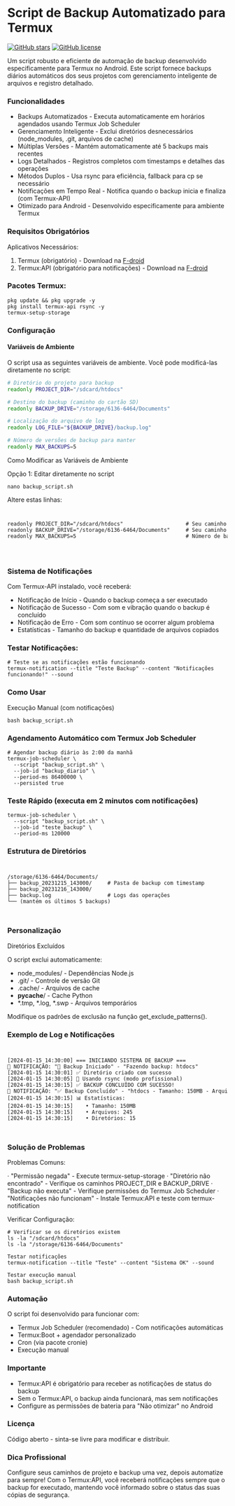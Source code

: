 # Script de Backup Automatizado para Termux

[![GitHub stars](https://img.shields.io/github/stars/Olliv3r/Backup-Termux.svg)](https://github.com/Olliv3r/Backup-Termux/stargazers)
[![GitHub license](https://img.shields.io/github/license/Olliv3r/Backup-Termux)](https://github.com/Olliv3r/Backup-Termux/blob/main/LICENSE)


Um script robusto e eficiente de automação de backup desenvolvido especificamente para Termux no Android. Este script fornece backups diários automáticos dos seus projetos com gerenciamento inteligente de arquivos e registro detalhado.

### Funcionalidades

- Backups Automatizados - Executa automaticamente em horários agendados usando Termux Job Scheduler
- Gerenciamento Inteligente - Exclui diretórios desnecessários (node_modules, .git, arquivos de cache)
- Múltiplas Versões - Mantém automaticamente até 5 backups mais recentes
- Logs Detalhados - Registros completos com timestamps e detalhes das operações
- Métodos Duplos - Usa rsync para eficiência, fallback para cp se necessário
- Notificações em Tempo Real - Notifica quando o backup inicia e finaliza (com Termux-API)
- Otimizado para Android - Desenvolvido especificamente para ambiente Termux

### Requisitos Obrigatórios

Aplicativos Necessários:

1. Termux (obrigatório) - Download na <a href="https://f-droid.org/pt_BR/packages/com.termux/" target="_blank">F-droid</a>
2. Termux:API (obrigatório para notificações) - Download na <a href="https://f-droid.org/pt_BR/packages/com.termux.api/" target="_blank">F-droid</a>

### Pacotes Termux:

```
pkg update && pkg upgrade -y
pkg install termux-api rsync -y
termux-setup-storage
```

### Configuração

#### Variáveis de Ambiente

O script usa as seguintes variáveis de ambiente. Você pode modificá-las diretamente no script:

```bash
# Diretório do projeto para backup
readonly PROJECT_DIR="/sdcard/htdocs"

# Destino do backup (caminho do cartão SD)
readonly BACKUP_DRIVE="/storage/6136-6464/Documents"

# Localização do arquivo de log
readonly LOG_FILE="${BACKUP_DRIVE}/backup.log"

# Número de versões de backup para manter
readonly MAX_BACKUPS=5
```

Como Modificar as Variáveis de Ambiente

Opção 1: Editar diretamente no script

```
nano backup_script.sh
```

Altere estas linhas:
<code>
<pre>
readonly PROJECT_DIR="/sdcard/htdocs"                    # Seu caminho do projeto
readonly BACKUP_DRIVE="/storage/6136-6464/Documents"     # Seu caminho do cartão SD
readonly MAX_BACKUPS=5                                   # Número de backups para manter
</pre>
</code>

### Sistema de Notificações

Com Termux-API instalado, você receberá:

- Notificação de Início - Quando o backup começa a ser executado
- Notificação de Sucesso - Com som e vibração quando o backup é concluído
- Notificação de Erro - Com som contínuo se ocorrer algum problema
- Estatísticas - Tamanho do backup e quantidade de arquivos copiados

### Testar Notificações:

```
# Teste se as notificações estão funcionando
termux-notification --title "Teste Backup" --content "Notificações funcionando!" --sound
```

### Como Usar

Execução Manual (com notificações)

```
bash backup_script.sh
```

### Agendamento Automático com Termux Job Scheduler

```
# Agendar backup diário às 2:00 da manhã
termux-job-scheduler \
  --script "backup_script.sh" \
  --job-id "backup_diario" \
  --period-ms 86400000 \
  --persisted true
```

### Teste Rápido (executa em 2 minutos com notificações)

```
termux-job-scheduler \
  --script "backup_script.sh" \
  --job-id "teste_backup" \
  --period-ms 120000
```

### Estrutura de Diretórios

<code>
<pre>
/storage/6136-6464/Documents/
├── backup_20231215_143000/     # Pasta de backup com timestamp
├── backup_20231216_143000/
├── backup.log                  # Logs das operações
└── (mantém os últimos 5 backups)
</pre>
</code>

### Personalização

Diretórios Excluídos

O script exclui automaticamente:

- node_modules/ - Dependências Node.js
- .git/ - Controle de versão Git
- .cache/ - Arquivos de cache
- __pycache__/ - Cache Python
- *.tmp, *.log, *.swp - Arquivos temporários

Modifique os padrões de exclusão na função get_exclude_patterns().

### Exemplo de Log e Notificações

<code>
<pre>
[2024-01-15 14:30:00] === INICIANDO SISTEMA DE BACKUP ===
📢 NOTIFICAÇÃO: "🔄 Backup Iniciado" - "Fazendo backup: htdocs"
[2024-01-15 14:30:01] ✅ Diretório criado com sucesso
[2024-01-15 14:30:05] 🔄 Usando rsync (modo profissional)
[2024-01-15 14:30:15] ✅ BACKUP CONCLUÍDO COM SUCESSO!
📢 NOTIFICAÇÃO: "✅ Backup Concluído" - "htdocs - Tamanho: 150MB - Arquivos: 245"
[2024-01-15 14:30:15] 📊 Estatísticas:
[2024-01-15 14:30:15]    • Tamanho: 150MB
[2024-01-15 14:30:15]    • Arquivos: 245
[2024-01-15 14:30:15]    • Diretórios: 15
</pre>
</code>

### Solução de Problemas

Problemas Comuns:

· "Permissão negada" - Execute termux-setup-storage
· "Diretório não encontrado" - Verifique os caminhos PROJECT_DIR e BACKUP_DRIVE
· "Backup não executa" - Verifique permissões do Termux Job Scheduler
· "Notificações não funcionam" - Instale Termux:API e teste com termux-notification

Verificar Configuração:

```
# Verificar se os diretórios existem
ls -la "/sdcard/htdocs"
ls -la "/storage/6136-6464/Documents"

Testar notificações
termux-notification --title "Teste" --content "Sistema OK" --sound

Testar execução manual
bash backup_script.sh
```

### Automação

O script foi desenvolvido para funcionar com:

- Termux Job Scheduler (recomendado) - Com notificações automáticas
- Termux:Boot + agendador personalizado
- Cron (via pacote cronie)
- Execução manual

### Importante

- Termux:API é obrigatório para receber as notificações de status do backup
- Sem o Termux:API, o backup ainda funcionará, mas sem notificações
- Configure as permissões de bateria para "Não otimizar" no Android

### Licença

Código aberto - sinta-se livre para modificar e distribuir.

### Dica Profissional

Configure seus caminhos de projeto e backup uma vez, depois automatize para sempre! Com o Termux:API, você receberá notificações sempre que o backup for executado, mantendo você informado sobre o status das suas cópias de segurança.
